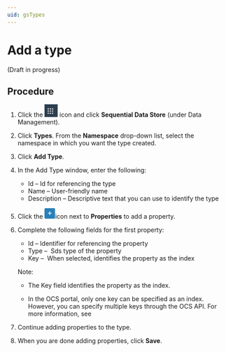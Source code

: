 ```yaml
---
uid: gsTypes
---
```


# Add a type

(Draft in progress)

## Procedure

1. Click the ![Menu icon](images\menu-icon.png) icon and click **Sequential Data Store** (under Data Management).

1. Click **Types**. From the **Namespace** drop-down list, select the namespace in which you want the type created.

1. Click **Add Type**.

1. In the Add Type window, enter the following:

   - Id &ndash; Id for referencing the type
   - Name &ndash; User-friendly name
   - Description &ndash; Descriptive text that you can use to identify the type

1. Click the ![Properties icon](Images\PropertiesPlusIcon.png)icon next to **Properties** to add a property.

1. Complete the following fields for the first property:
   - Id &ndash; Identifier for referencing the property
   - Type &ndash;  Sds type of the property
   - Key &ndash;  When selected, identifies the property as the index 
   
   Note:
   
   - The Key field identifies the property as the index.
   
   - In the OCS portal, only one key can be specified as an index. However, you can specify multiple keys  through the OCS API. For more information, see <!-- add xref to relevant API doc. -->
   
    <!-- This is due to a bug in the UI. Check with engineering/product management about how to frame this. It's unclear when this bug will be fixed. -->
   
1. Continue adding properties to the type.

1. When you are done adding properties, click **Save**.
